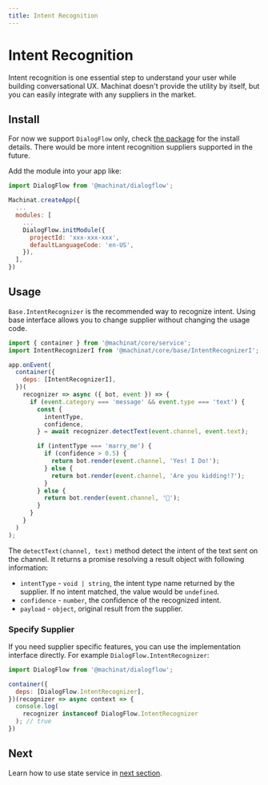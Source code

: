 ```yaml
---
title: Intent Recognition
---
```


# Intent Recognition

Intent recognition is one essential step to understand your user while building conversational UX. Machinat doesn't provide the utility by itself, but you can easily integrate with any suppliers in the market.

## Install

For now we support `DialogFlow` only, check [the package](https://github.com/machinat/machinat/tree/master/packages/dialogflow) for the install details. There would be more intent recognition suppliers supported in the future.

Add the module into your app like:

```js
import DialogFlow from '@machinat/dialogflow';

Machinat.createApp({
  ...
  modules: [
    ...
    DialogFlow.initModule({
      projectId: 'xxx-xxx-xxx',
      defaultLanguageCode: 'en-US',
    }),
  ],
})
```

## Usage

`Base.IntentRecognizer` is the recommended way to recognize intent. Using base interface allows you to change supplier without changing the usage code.

```js
import { container } from '@machinat/core/service';
import IntentRecognizerI from '@machinat/core/base/IntentRecognizerI';

app.onEvent(
  container({
    deps: [IntentRecognizerI],
  })(
    recognizer => async ({ bot, event }) => {
      if (event.category === 'message' && event.type === 'text') {
        const {
          intentType,
          confidence,
        } = await recognizer.detectText(event.channel, event.text);

        if (intentType === 'marry_me') {
          if (confidence > 0.5) {
            return bot.render(event.channel, 'Yes! I Do!');
          } else {
            return bot.render(event.channel, 'Are you kidding!?');
          }
        } else {
          return bot.render(event.channel, '🙂');
        }
      }
    }
  )
);
```

The `detectText(channel, text)` method detect the intent of the text sent on the channel. It returns a promise resolving a result object with following information:

- `intentType` - `void | string`, the intent type name returned by the supplier. If no intent matched, the value would be `undefined`.
- `confidence` - `number`, the confidence of the recognized intent.
- `payload` - `object`, original result from the supplier.

### Specify Supplier

If you need supplier specific features, you can use the implementation interface directly. For example `DialogFlow.IntentRecognizer`:

```js
import DialogFlow from '@machinat/dialogflow';

container({
  deps: [DialogFlow.IntentRecognizer],
})(recognizer => async context => {
  console.log(
    recognizer instanceof DialogFlow.IntentRecognizer
  ); // true
})
```

## Next

Learn how to use state service in [next section](using-states.md).
